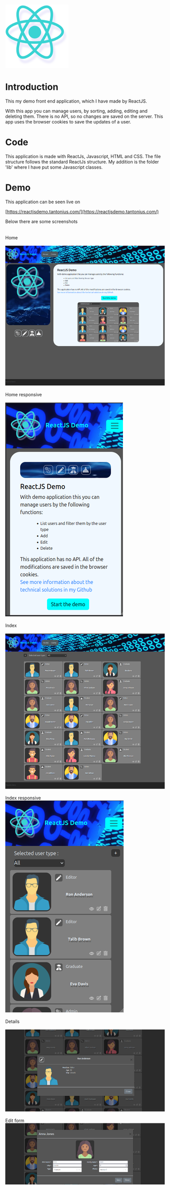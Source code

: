 <img src="readmeImages/rec.png" width="200" >

# Introduction

This my demo front end application, which I have made by ReactJS.

With this app you can manage users, by sorting, adding, editing and deleting them.
There is no API, so no changes are saved on the server. This app uses the browser cookies to
save the updates of a user.

# Code

This application is made with ReactJs, Javascript, HTML and CSS.
The file structure follows the standard  ReactJs structure.
My addition is the folder 'lib' where I have put some Javascript classes.

# Demo

This application can be seen live on

[https://reactjsdemo.tantonius.com/](https://reactjsdemo.tantonius.com/)

Below there are some screenshots\
\
\
Home\
\
<img src="readmeImages/1.png" >
\
\
Home responsive\
\
<img src="readmeImages/2.png" >
\
\
Index\
\
<img src="readmeImages/3.png" >
\
\
Index responsive\
<img src="readmeImages/4.png" >
\
\
Details\
\
<img src="readmeImages/5.png" >
\
\
Edit form\
<img src="readmeImages/6.png" >
